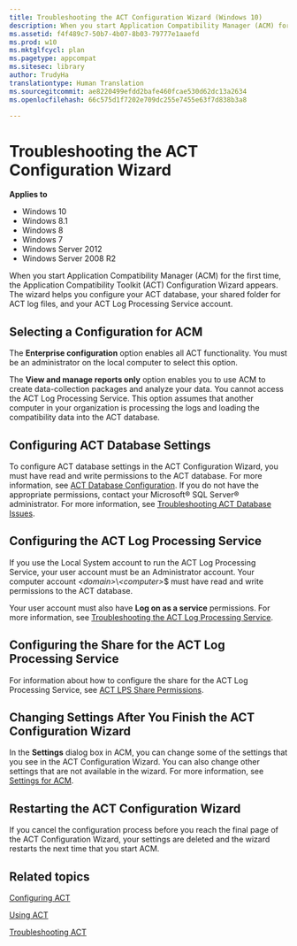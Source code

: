 ```yaml
---
title: Troubleshooting the ACT Configuration Wizard (Windows 10)
description: When you start Application Compatibility Manager (ACM) for the first time, the Application Compatibility Toolkit (ACT) Configuration Wizard appears.
ms.assetid: f4f489c7-50b7-4b07-8b03-79777e1aaefd
ms.prod: w10
ms.mktglfcycl: plan
ms.pagetype: appcompat
ms.sitesec: library
author: TrudyHa
translationtype: Human Translation
ms.sourcegitcommit: ae8220499efdd2bafe460fcae530d62dc13a2634
ms.openlocfilehash: 66c575d1f7202e709dc255e7455e63f7d838b3a8

---
```


# Troubleshooting the ACT Configuration Wizard


**Applies to**

-   Windows 10
-   Windows 8.1
-   Windows 8
-   Windows 7
-   Windows Server 2012
-   Windows Server 2008 R2

When you start Application Compatibility Manager (ACM) for the first time, the Application Compatibility Toolkit (ACT) Configuration Wizard appears. The wizard helps you configure your ACT database, your shared folder for ACT log files, and your ACT Log Processing Service account.

## Selecting a Configuration for ACM


The **Enterprise configuration** option enables all ACT functionality. You must be an administrator on the local computer to select this option.

The **View and manage reports only** option enables you to use ACM to create data-collection packages and analyze your data. You cannot access the ACT Log Processing Service. This option assumes that another computer in your organization is processing the logs and loading the compatibility data into the ACT database.

## Configuring ACT Database Settings


To configure ACT database settings in the ACT Configuration Wizard, you must have read and write permissions to the ACT database. For more information, see [ACT Database Configuration](act-database-configuration.md). If you do not have the appropriate permissions, contact your Microsoft® SQL Server® administrator. For more information, see [Troubleshooting ACT Database Issues](troubleshooting-act-database-issues.md).

## Configuring the ACT Log Processing Service


If you use the Local System account to run the ACT Log Processing Service, your user account must be an Administrator account. Your computer account *&lt;domain&gt;*\\*&lt;computer&gt;*$ must have read and write permissions to the ACT database.

Your user account must also have **Log on as a service** permissions. For more information, see [Troubleshooting the ACT Log Processing Service](troubleshooting-the-act-log-processing-service.md).

## Configuring the Share for the ACT Log Processing Service


For information about how to configure the share for the ACT Log Processing Service, see [ACT LPS Share Permissions](act-lps-share-permissions.md).

## Changing Settings After You Finish the ACT Configuration Wizard


In the **Settings** dialog box in ACM, you can change some of the settings that you see in the ACT Configuration Wizard. You can also change other settings that are not available in the wizard. For more information, see [Settings for ACM](settings-for-acm.md).

## Restarting the ACT Configuration Wizard


If you cancel the configuration process before you reach the final page of the ACT Configuration Wizard, your settings are deleted and the wizard restarts the next time that you start ACM.

## Related topics


[Configuring ACT](configuring-act.md)

[Using ACT](using-act.md)

[Troubleshooting ACT](troubleshooting-act.md)

 

 








<!--HONumber=Jun16_HO4-->


